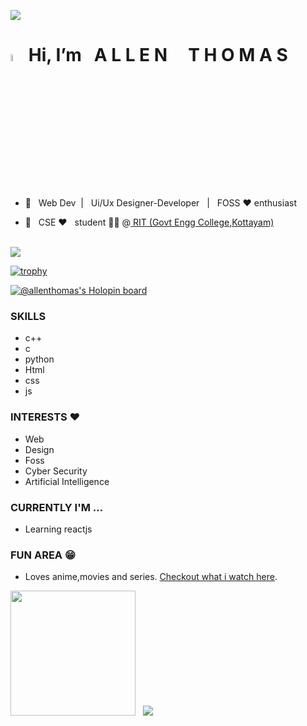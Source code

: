 ![](https://komarev.com/ghpvc/?username=coding-sorcerer-1&style=flat-square)

# <img src="https://camo.githubusercontent.com/35d3d11359a49bf12aebb834cc13fd81b95eff4e/68747470733a2f2f6d656469612e67697068792e636f6d2f6d656469612f6876524a434c467a6361737252346961377a2f67697068792e676966" height="5.4%" width="4.4%"> Hi,  **I’m &nbsp;  A L L E N** &nbsp; &nbsp; **T H O M A S**

- 👀 &nbsp; Web Dev &nbsp;| &nbsp; Ui/Ux Designer-Developer &nbsp; | &nbsp; FOSS :heart: enthusiast

- 🌱 &nbsp; CSE  ❤️ &nbsp; student 🧑‍💻  @<a  href="http://www.rit.ac.in/" > RIT (Govt Engg College,Kottayam) </a>
<br>

<img src=" {https://img.shields.io/badge/Instagram-E4405F?style=for-the-badge&logo=instagram&logoColor=white}"/>

[![trophy](https://github-profile-trophy.vercel.app/?username=allenthomas01)](https://github.com/allenthomas01/github-profile-trophy)


[![@allenthomas's Holopin board](https://holopin.me/allenthomas)](https://holopin.io/@allenthomas)

### SKILLS
- c++
- c
- python
- Html
- css
- js

### INTERESTS ❤️
- Web
- Design
- Foss
- Cyber Security
- Artificial Intelligence

### CURRENTLY I'M ... 

- Learning reactjs


     

### FUN AREA 😁
- Loves anime,movies and series. [Checkout what i watch here](https://trakt.tv/users/w1z4rd1141).



 <img height="200em" src="https://github-readme-stats-eight-theta.vercel.app/api?username=allenthomas01&theme=chartreuse-dark&show_icons=true&include_all_commits=true&count_private=true"/> &nbsp; <img src="https://github-readme-stats.vercel.app/api/top-langs/?username=allenthomas01&theme=chartreuse-dark"/>
 





